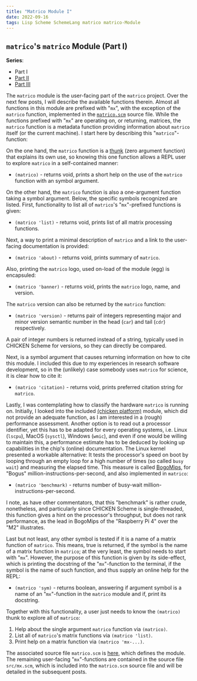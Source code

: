 ```yaml
---
title: "Matrico Module I"
date: 2022-09-16
tags: Lisp Scheme SchemeLang matrico matrico-Module
---
```


## `matrico`'s `matrico` Module (Part I)

**Series**:

* Part I
* [Part II](http://numerical-schemer.xyz/2022/09/30/matrico-matrico-ii.html)
* [Part III](http://numerical-schemer.xyz/2022/10/17/matrico-matrico-iii.html)

The `matrico` module is the user-facing part of the `matrico` project.
Over the next few posts, I will describe the available functions therein.
Almost all functions in this module are prefixed with "`mx`",
with the exception of the `matrico` function, implemented in the [`matrico.scm`](https://github.com/gramian/matrico/blob/main/matrico.scm) source file.
While the functions prefixed with "`mx`" are operating on, or returning, matrices,
the `matrico` function is a metadata function providing information about `matrico` itself (or the current machine).
I start here by describing this "`matrico`"-function:

On the one hand, the `matrico` function is a [thunk](https://en.wikipedia.org/wiki/Thunk#Functional_programming)
(zero argument function) that explains its own use, so knowing this one function allows a REPL user to explore
`matrico` in a self-contained manner:

* `(matrico)` - returns void, prints a short help on the use of the `matrico` function with an symbol argument.

On the other hand, the `matrico` function is also a one-argument function taking a symbol argument.
Below, the specific symbols recognized are listed.
First, functionality to list all of `matrico`'s "`mx`"-prefixed functions is given:

* `(matrico 'list)` - returns void, prints list of all matrix processing functions.

Next, a way to print a minimal description of `matrico` and a link to the user-facing documentation is provided:

* `(matrico 'about)` - returns void, prints summary of `matrico`.

Also, printing the `matrico` logo, used on-load of the module (egg) is encapsuled:

* `(matrico 'banner)` - returns void, prints the `matrico` logo, name, and version.

The `matrico` version can also be returned by the `matrico` function:

* `(matrico 'version)` - returns pair of integers representing major and minor version semantic number in the head (`car`) and tail (`cdr`) respectively.

A pair of integer numbers is returned instead of a string, typically used in CHICKEN Scheme for versions,
so they can directly be compared.

Next, is a symbol argument that causes returning information on how to cite this module.
I included this due to my experiences in research software development,
so in the (unlikely) case somebody uses `matrico` for science, it is clear how to cite it:

* `(matrico 'citation)` - returns void, prints preferred citation string for `matrico`.

Lastly, I was contemplating how to classify the hardware `matrico` is running on.
Initially, I looked into the included [(chicken platform)](http://wiki.call-cc.org/man/5/Module%20(chicken%20platform)) module,
which did not provide an adequate function, as I am interested in a (rough) performance assessment.
Another option is to read out a processor identifier,
yet this has to be adapted for every operating systems, i.e. Linux (`lscpu`), MacOS (`sysctl`), Windows (`wmic`),
and even if one would be willing to maintain this, a performance estimate has to be deduced by looking up capabilities
in the chip's (online) documentation.
The Linux kernel presented a workable alternative: It tests the processor's speed on boot by looping through an empty loop
for a high number of times  (so called `busy wait`) and measuring the elapsed time.
This measure is called [BogoMips](https://en.wikipedia.org/wiki/BogoMips),
for "Bogus" million-instructions-per-second, and also implemented in `matrico`:

* `(matrico 'benchmark)` - returns number of busy-wait million-instructions-per-second.

I note, as have other commentators, that this "benchmark" is rather crude, nonetheless,
and particularly since CHICKEN Scheme is single-threaded, this function gives a hint on the processor's throughput,
but does not rank performance, as the lead in BogoMips of the "Raspberry Pi 4" over the "M2" illustrates.

Last but not least, any other symbol is tested if it is a name of a matrix function of `matrico`.
This means, true is returned, if the symbol is the name of a matrix function in `matrico`;
at the very least, the symbol needs to start with "`mx`".
However, the purpose of this function is given by its side-effect,
which is printing the docstring of the "`mx`"-function to the terminal,
if the symbol is the name of such function, and thus supply an online help for the REPL:

* `(matrico 'sym)` - returns boolean, answering if argument symbol is a name of an "`mx`"-function in the `matrico` module and if, print its docstring.

Together with this functionality, a user just needs to know the `(matrico)` thunk to explore all of `matrico`:

1. Help about the single argument `matrico` function via `(matrico)`.
2. List all of `matrico`'s matrix functions via `(matrico 'list)`.
3. Print help on a matrix function via `(matrico 'mx-...)`.

The associated source file `matrico.scm` is [here](https://github.com/gramian/matrico/blob/main/matrico.scm), which defines the module.
The remaining user-facing "`mx`"-functions are contained in the source file `src/mx.scm`,
which is included into the `matrico.scm` source file and will be detailed in the subsequent posts.

